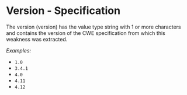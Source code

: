 # Version - Specification

The version (version) has the value type string with 1 or more characters and contains the version of the CWE specification from which this weakness was extracted.

_Examples:_

- `1.0`
- `3.4.1`
- `4.0`
- `4.11`
- `4.12`
